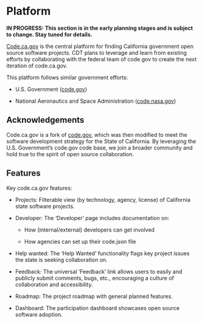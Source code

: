 # Platform

**IN PROGRESS: This section is in the early planning stages and is subject to change. Stay tuned for details.**

[Code.ca.gov](https://code.ca.gov/) is the central platform for finding California government open source software projects. CDT plans to leverage and learn from existing efforts by collaborating with the federal team of code.gov to create the next iteration of code.ca.gov.

This platform follows similar government efforts:

* U.S. Government ([code.gov](https://code.gov/))

* National Aeronautics and Space Administration ([code.nasa.gov](https://code.nasa.gov/))

## Acknowledgements

Code.ca.gov is a fork of [code.gov](https://code.gov), which was then modified to meet the software development strategy for the State of California. By leveraging the U.S. Government’s code.gov code base, we join a broader community and hold true to the spirit of open source collaboration.

## Features

Key code.ca.gov features:

* Projects: Filterable view (by technology, agency, license) of California state software projects.

* Developer: The ‘Developer’ page includes documentation on:

    * How (internal/external) developers can get involved

    * How agencies can set up their code.json file

* Help wanted: The ‘Help Wanted’ functionality flags key project issues the state is seeking collaboration on.

* Feedback: The universal ‘Feedback’ link allows users to easily and publicly submit comments, bugs, etc., encouraging a culture of collaboration and accessibility.

* Roadmap: The project roadmap with general planned features.

* Dashboard: The participation dashboard showcases open source software adoption.

